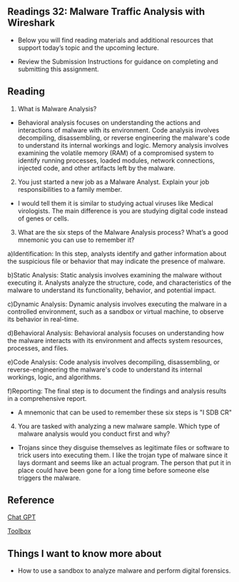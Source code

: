 ## Readings 32: Malware Traffic Analysis with Wireshark

- Below you will find reading materials and additional resources that support today’s topic and the upcoming lecture.

- Review the Submission Instructions for guidance on completing and submitting this assignment.

## Reading

1. What is Malware Analysis?

- Behavioral analysis focuses on understanding the actions and interactions of malware with its environment. Code analysis involves decompiling, disassembling, or reverse engineering the malware's code to understand its internal workings and logic. Memory analysis involves examining the volatile memory (RAM) of a compromised system to identify running processes, loaded modules, network connections, injected code, and other artifacts left by the malware. 

2. You just started a new job as a Malware Analyst. Explain your job responsibilities to a family member. 

- I would tell them it is similar to studying actual viruses like Medical virologists. The main difference is you are studying digital code instead of genes or cells.

3. What are the six steps of the Malware Analysis process? What’s a good mnemonic you can use to remember it?

a)Identification: In this step, analysts identify and gather information about the suspicious file or behavior that may indicate the presence of malware.

b)Static Analysis: Static analysis involves examining the malware without executing it. Analysts analyze the structure, code, and characteristics of the malware to understand its functionality, behavior, and potential impact.

c)Dynamic Analysis: Dynamic analysis involves executing the malware in a controlled environment, such as a sandbox or virtual machine, to observe its behavior in real-time.

d)Behavioral Analysis: Behavioral analysis focuses on understanding how the malware interacts with its environment and affects system resources, processes, and files.

e)Code Analysis: Code analysis involves decompiling, disassembling, or reverse-engineering the malware's code to understand its internal workings, logic, and algorithms. 

f)Reporting: The final step is to document the findings and analysis results in a comprehensive report.

- A mnemonic that can be used to remember these six steps is "I SDB CR" 

4. You are tasked with analyzing a new malware sample. Which type of malware analysis would you conduct first and why?

- Trojans since they disguise themselves as legitimate files or software to trick users into executing them. I like the trojan type of malware since it lays dormant and seems like an actual program. The person that put it in place could have been gone for a long time before someone else triggers the malware.

## Reference

[Chat GPT](https://chat.openai.com/share/07036ee5-b77a-47d2-8da4-5d30a9a43901) 

[Toolbox](https://www.toolbox.com/security/data-security/articles/what-is-malware-analysis-definition-types-stages-best-practices/)

## Things I want to know more about

- How to use a sandbox to analyze malware and perform digital forensics.
